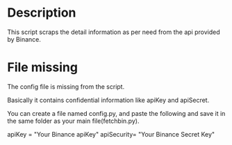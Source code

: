 # Description

This script scraps the detail information as per need from the api provided by Binance.


# File missing

The config file is missing from the script.

Basically it contains confidential information like apiKey and apiSecret.

You can create a file named config.py, and paste the following and save it in the same folder as your main file(fetchbin.py).

apiKey = "Your Binance apiKey"
apiSecurity= "Your Binance Secret Key"